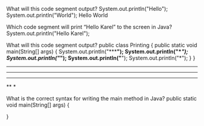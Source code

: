 What will this code segment output?
System.out.println("Hello");
System.out.println("World");
Hello
World

Which code segment will print “Hello Karel” to the screen in Java?
System.out.println("Hello Karel");

What will this code segment output?
public class Printing
{
    public static void main(String[] args)
    {
        System.out.println("*****");
        System.out.println("****");
        System.out.println("***");
        System.out.println("**");
        System.out.println("*");
    }
}
*****
****
***
**
*

What is the correct syntax for writing the main method in Java?
public static void main(String[] args)
{

}